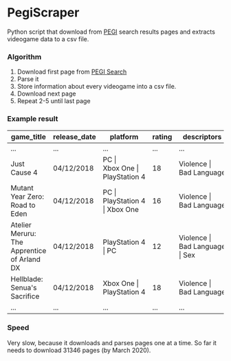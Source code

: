 # PegiScraper

Python script that download from [PEGI](https://pegi.info) search results pages and extracts videogame data to a csv file. 

### Algorithm
1. Download first page from [PEGI Search](https://pegi.info/search-pegi)
2. Parse it
3. Store information about every videogame into a csv file. 
4. Download next page
5. Repeat 2-5 until last page

### Example result

|game_title|release_date|platform|rating|descriptors|
|----------|------------|--------|------|-----------|
|...|...|...|...|...|
|Just Cause 4|04/12/2018|PC \| Xbox&nbsp;One \| PlayStation&nbsp;4|18|Violence \| Bad&nbsp;Language|
|Mutant Year Zero: Road to Eden|04/12/2018|PC \| PlayStation&nbsp;4 \| Xbox&nbsp;One|16|Violence \| Bad&nbsp;Language |
|Atelier Meruru: The Apprentice of Arland DX|04/12/2018|PlayStation&nbsp;4 \| PC|12|Violence \| Bad&nbsp;Language \| Sex |
|Hellblade: Senua's Sacrifice|04/12/2018|Xbox&nbsp;One \| PlayStation&nbsp;4|18|Violence \| Bad&nbsp;Language |
|...|...|...|...|...|


### Speed
Very slow, because it downloads and parses pages one at a time. So far it needs to download 31346 pages (by March 2020).

